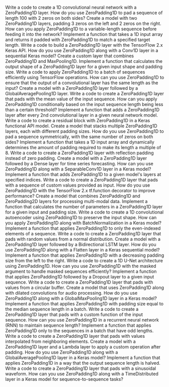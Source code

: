 Write a code to create a 1D convolutional neural network with a ZeroPadding1D layer.
How do you use ZeroPadding1D to pad a sequence of length 100 with 2 zeros on both sides?
Create a model with two ZeroPadding1D layers, padding 3 zeros on the left and 2 zeros on the right.
How can you apply ZeroPadding1D to a variable-length sequence before feeding it into the network?
Implement a function that takes a 1D input array and returns it padded with ZeroPadding1D to match a specified target length.
Write a code to build a ZeroPadding1D layer with the TensorFlow 2.x Keras API.
How do you use ZeroPadding1D along with a Conv1D layer in a sequential Keras model?
Create a custom layer that combines ZeroPadding1D and MaxPooling1D.
Implement a function that calculates the output shape of a ZeroPadding1D layer for a given input shape and padding size.
Write a code to apply ZeroPadding1D to a batch of sequences efficiently using TensorFlow operations.
How can you use ZeroPadding1D to ensure that the output of a convolutional layer has the same length as the input?
Create a model with a ZeroPadding1D layer followed by a GlobalAveragePooling1D layer.
Write a code to create a ZeroPadding1D layer that pads with the mean value of the input sequence.
How can you apply ZeroPadding1D conditionally based on the input sequence length being less than a certain threshold?
Implement a function that adds a ZeroPadding1D layer after every 2nd convolutional layer in a given neural network model.
Write a code to create a residual block with ZeroPadding1D in a Keras functional API model.
Create a model that stacks multiple ZeroPadding1D layers, each with different padding sizes.
How do you use ZeroPadding1D to pad a sequence symmetrically, with the same number of zeros on both sides?
Implement a function that takes a 1D input array and dynamically determines the amount of padding required to make its length a multiple of 8.
Write a code to create a ZeroPadding1D layer with reflection padding instead of zero padding.
Create a model with a ZeroPadding1D layer followed by a Dense layer for time series forecasting.
How can you use ZeroPadding1D along with a SeparableConv1D layer in a Keras model?
Implement a function that adds ZeroPadding1D to a given model's layers at specified indices.
Write a code to create a ZeroPadding1D layer that pads with a sequence of custom values provided as input.
How do you use ZeroPadding1D with the TensorFlow 2.x tf.function decorator to improve performance?
Create a model that combines ZeroPadding1D and ZeroPadding2D layers for processing multi-modal data.
Implement a function that calculates the number of parameters in a ZeroPadding1D layer for a given input and padding size.
Write a code to create a 1D convolutional autoencoder using ZeroPadding1D to preserve the input shape.
How can you apply ZeroPadding1D along with BatchNormalization in a Keras model?
Implement a function that applies ZeroPadding1D to only the even-indexed elements of a sequence.
Write a code to create a ZeroPadding1D layer that pads with random values from a normal distribution.
Create a model with a ZeroPadding1D layer followed by a Bidirectional LSTM layer.
How do you use ZeroPadding1D along with a Flatten layer in a Keras sequential model?
Implement a function that applies ZeroPadding1D with a decreasing padding size from the left to the right.
Write a code to create a 1D U-Net architecture using ZeroPadding1D.
How can you use ZeroPadding1D with the masked argument to handle masked sequences efficiently?
Implement a function that applies ZeroPadding1D followed by a Dropout layer to a given input sequence.
Write a code to create a ZeroPadding1D layer that pads with values from a circular buffer.
Create a model that uses ZeroPadding1D along with dilated convolutions for audio processing.
How do you use ZeroPadding1D along with a GlobalMaxPooling1D layer in a Keras model?
Implement a function that applies ZeroPadding1D with padding size equal to the median sequence length in a batch.
Write a code to create a ZeroPadding1D layer that pads with a custom function of the input sequence.
How can you use ZeroPadding1D in a recurrent neural network (RNN) to maintain sequence length?
Implement a function that applies ZeroPadding1D only to the sequences in a batch that have odd lengths.
Write a code to create a ZeroPadding1D layer that pads with values interpolated from neighboring elements.
Create a model with a ZeroPadding1D layer and a Lambda layer to apply a custom operation after padding.
How do you use ZeroPadding1D along with a GlobalAveragePooling1D layer in a Keras model?
Implement a function that applies ZeroPadding1D in a way that the output sequence length is halved.
Write a code to create a ZeroPadding1D layer that pads with a sinusoidal waveform.
How can you use ZeroPadding1D along with a TimeDistributed layer in a Keras model for sequence-to-sequence tasks?